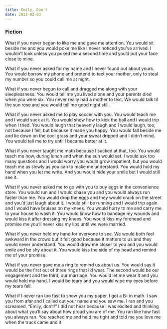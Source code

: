 ```yaml
---
title: Emily, Don't
date: 2013-02-03
---
```


### Fiction

What if you never began to like me and gave me attention. You would sit beside me and you would poke me like I never noticed you’ve arrived. I wouldn’t look unless you poked me a second time and you’d put your face close to mine.

What if you never asked for my name and I never found out about yours. You would borrow my phone and pretend to text your mother, only to steal my number so you could call me at night.

What if you never begun to call and dragged me along with your sleeplessness. You would tell me you lived alone and your parents died when you were six. You never really had a mother to text. We would talk til the sun rose and you would tell me good night still.

What if you never asked me to play soccer with you. You would teach me and I would suck at it. You would show how to kick the ball and I would trip when I tried. You would laugh that heavenly laugh and I would laugh, too, not because I fell, but because it made you happy. You would fall beside me and lie down on the cool grass and your sweat dripped and I didn’t mind. You would tell me to try until I became better at it.

<!--excerpt-->

What if you never taught me math because I sucked at that, too. You would teach me how, during lunch and when the sun would set. I would ask too many questions and I would worry you would grow impatient, but you would teach me as slowly as you can to make me understand. You would hold my hand when you let me write. And you would hide your smile but I would still see it.

What if you never asked me to go with you to buy eggs in the convenience store. You would run and I would chase you and you would always run faster than me. You would drop the eggs and they would crack on the street and you’d just laugh about it. I would still be running and I would trip again and I would have bruises on my knees. You would hurry to me and carry me to your house to wash it. You would know how to bandage my wounds and would kiss it after dressing my knees. You would kiss my forehead and promise me you’ll never kiss my lips until we were married.

What if you never held my hand for everyone to see. We would both feel awkward in the crowd but it felt good because it matters to us and they would never understand. You would draw me closer to you and you would smile and be shy about it. You would kiss the side of my head and remind me of your promise.

What if you never gave me a ring to remind us about us. You would say it would be the first out of three rings that I’d wear. The second would be our engagement and the third, our marriage. You would let me wear it and you would hold my hand. I would be teary and you would wipe my eyes before my tears fell.

What if I never ran too fast to show you my paper. I got a B- in math. I saw you from afar and I called out your name and you saw me. I ran and you screamed, “Emily, don’t!” I did not hear because I was excited and thinking about what you’ll say about how proud you are of me. You ran like how fast you always ran. You reached me and held me tight and told me you love me when the truck came and it
